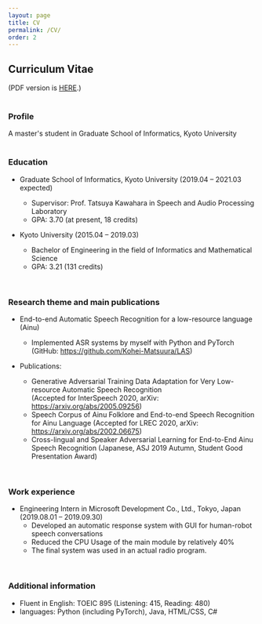 ```yaml
---
layout: page
title: CV
permalink: /CV/
order: 2
---
```

## Curriculum Vitae
(PDF version is <a href="/assets/CV.pdf" target="_blank">HERE</a>.)  
<br>

### Profile

A master's student in Graduate School of Informatics, Kyoto University  
<br>

### Education

- Graduate School of Informatics, Kyoto University (2019.04 – 2021.03 expected)  
  - Supervisor: Prof. Tatsuya Kawahara in Speech and Audio Processing Laboratory
  - GPA: 3.70 (at present, 18 credits)


- Kyoto University (2015.04 – 2019.03)  
  - Bachelor of Engineering in the field of Informatics and Mathematical Science
  - GPA: 3.21 (131 credits)  
<br>

### Research theme and main publications

- End-to-end Automatic Speech Recognition for a low-resource language (Ainu)
  - Implemented ASR systems by myself with Python and PyTorch
(GitHub: https://github.com/Kohei-Matsuura/LAS)

- Publications:
  - Generative Adversarial Training Data Adaptation for Very Low-resource Automatic Speech Recognition<br>(Accepted for InterSpeech 2020, arXiv: https://arxiv.org/abs/2005.09256)
  - Speech Corpus of Ainu Folklore and End-to-end Speech Recognition for Ainu Language
(Accepted for LREC 2020, arXiv: https://arxiv.org/abs/2002.06675)
  - Cross-lingual and Speaker Adversarial Learning for End-to-End Ainu Speech Recognition
(Japanese, ASJ 2019 Autumn, Student Good Presentation Award)  
<br>

### Work experience

- Engineering Intern in Microsoft Development Co., Ltd., Tokyo, Japan (2019.08.01 – 2019.09.30)
  - Developed an automatic response system with GUI for human-robot speech conversations
  - Reduced the CPU Usage of the main module by relatively 40%
  - The final system was used in an actual radio program.  
<br>

### Additional information
- Fluent in English: TOEIC 895 (Listening: 415, Reading: 480)
- languages: Python (including PyTorch), Java, HTML/CSS, C#
